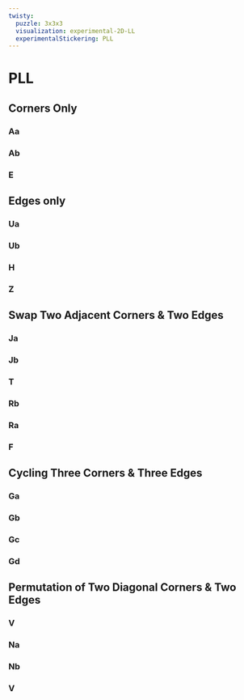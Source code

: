 ```yaml
---
twisty:
  puzzle: 3x3x3
  visualization: experimental-2D-LL
  experimentalStickering: PLL
---
```


# PLL

## Corners Only

### Aa

<CubingAlgorithm 
  name="Aa Perm"
  algorithm="(x) (R' U R') D2 (R U' R') D2 R2 (x')"
/>

### Ab

<CubingAlgorithm 
  name="Ab Perm"
  algorithm="(x) R2 D2 (R U R') D2 (R U' R)"
  alternative="[y'] x (L U' L) D2 (L' U L) D2 L2"
/>

### E

<CubingAlgorithm 
  name="E Perm"
  algorithm="x' (R U') (R' D) (R U R' D') (R U R' D) (R U') (R' D')"
/>

## Edges only

### Ua
<CubingAlgorithm 
  name="Ua Perm"
  algorithm="(R U' R U) (R U) (R U') (R' U' R2)"
  alternative="(y2) (R2 U' (R' U' R U) (R U) (R U' R) (y2')"
/>

### Ub
<CubingAlgorithm 
  name="Ub Perm"
  algorithm="(R2 U) (R U R' U') (R' U') (R' U R')"
  alternative="[y2] (R' U R' U') (R' U') (R' U) (R U R2)"
/>

### H
<CubingAlgorithm 
  name="H Perm"
  algorithm="(M2' U) (M2' U2) (M2' U) M2'"
/>

### Z
<CubingAlgorithm 
  name="Z Perm"
  algorithm="(M2' U) (M2' U) (M' U2) (M2' U2) (M' U2)"
/>

## Swap Two Adjacent Corners & Two Edges

### Ja
<CubingAlgorithm 
  name="Ja Perm"
  algorithm="(R' U L') U2 (R U' R') U2 (L R U')"
/>

### Jb
<CubingAlgorithm 
  name="Jb Perm"
  algorithm="(R U R' F') (R U R' U') (R' F) (R2 U') (R' U')"
/>

### T
<CubingAlgorithm 
  name="T Perm"
  algorithm="(R U R' U') (R' F) (R2 U') (R' U' R U) (R' F')"
/>

### Rb
<CubingAlgorithm 
  name="Rb Perm"
  algorithm="(R' U2) (R U2) (R' F R U R' U') (R' F' R2 U')"
/>

### Ra
<CubingAlgorithm 
  name="Ra Perm"
  algorithm="R U R' F' R U2 R' U2 R' F R U R U2 R' U'"
/>

### F
<CubingAlgorithm
  name="F Perm"
  algorithm="R' U' F' (R U R' U') (R' F) (R2 U') (R' U' R U) (R' U R)"
/>

## Cycling Three Corners & Three Edges

### Ga
<CubingAlgorithm
  name="Ga PLL"
  algorithm="R2 U R' U R' U' R U' R2 (D U') R' U R D'"
/>

### Gb
<CubingAlgorithm
  name="Gb PLL"
  algorithm="R' U' R (U D') R2 U R' U R U' R U' R2 D"
/>

### Gc
<CubingAlgorithm 
  name="Gc PLL"
  algorithm="R2 U' R U' R U R' U R2 (D' U) R U' R' D"
/>

### Gd
<CubingAlgorithm 
  name="Gd PLL"
  algorithm="R U R' (U' D) R2 U' R U' R' U R' U R2 D'"
/>

## Permutation of Two Diagonal Corners & Two Edges

### V
<CubingAlgorithm
  name="V PLL"
  algorithm="(R' U R' Dw') (R' F' R2 U') (R' U R' F) (R F)"
/>

### Na
<CubingAlgorithm
  name="Na PLL"
  algorithm="R U R' U (R U R' F' R U R' U' R' F R2 U' R') U2 R U' R'"
/>

### Nb
<CubingAlgorithm
  name="Nb PLL"
  algorithm="R' (U R U' R') (F' U' F) (R U R' F) (R' F' R U' R)"
/>

### V
<CubingAlgorithm
  name="Y PLL"
  algorithm="(F R U') (R' U' R U) (R' F') (R U R' U') (R' F R F')"
/>
